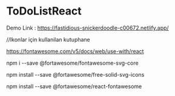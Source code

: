# ToDoListReact
Demo Link : https://fastidious-snickerdoodle-c00672.netlify.app/

//Ikonlar için kullanilan kutuphane

https://fontawesome.com/v5/docs/web/use-with/react

npm i --save @fortawesome/fontawesome-svg-core

npm install --save @fortawesome/free-solid-svg-icons

npm install --save @fortawesome/react-fontawesome
